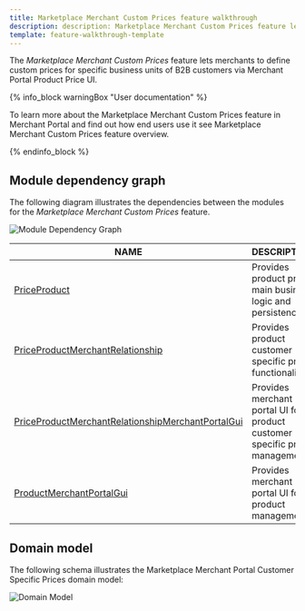 ```yaml
---
title: Marketplace Merchant Custom Prices feature walkthrough
description: description: Marketplace Merchant Custom Prices feature lets merchants to define custom prices for specific business units of B2B customers via Merchant Portal Product Price UI.
template: feature-walkthrough-template
---
```


The *Marketplace Merchant Custom Prices* feature lets merchants to define custom prices for specific business units of B2B customers via Merchant Portal Product Price UI.

{% info_block warningBox "User documentation" %}

To learn more about the Marketplace Merchant Custom Prices feature in Merchant Portal and find out how end users use it see Marketplace Merchant Custom Prices feature overview.

{% endinfo_block %}

## Module dependency graph

The following diagram illustrates the dependencies between the modules for the *Marketplace Merchant Custom Prices* feature.

![Module Dependency Graph](https://confluence-connect.gliffy.net/embed/image/1a2032a6-6339-44ed-9de0-3734af0981cc.png?utm_medium=live&utm_source=custom)

| NAME | DESCRIPTION |
| --- | --- |
| [PriceProduct](https://github.com/spryker/price-product) | Provides product price main business logic and persistence. |
| [PriceProductMerchantRelationship](https://github.com/spryker/price-product-merchant-relationship) | Provides product customer specific price functionality. |
| [PriceProductMerchantRelationshipMerchantPortalGui](https://github.com/spryker/price-product-merchant-relationship-merchant-portal-gui) | Provides merchant portal UI for product customer specific price management. |
| [ProductMerchantPortalGui](https://github.com/spryker/product-merchant-portal-gui) | Provides merchant portal UI for product management. |

## Domain model

The following schema illustrates the Marketplace Merchant Portal Customer Specific Prices domain model:

![Domain Model](https://confluence-connect.gliffy.net/embed/image/5eb0f9ca-ed53-4f7f-a968-38b647712678.png?utm_medium=live&utm_source=custom)
